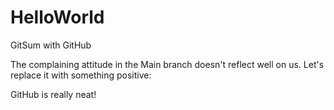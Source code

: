 # HelloWorld
GitSum with GitHub

The complaining attitude in the Main branch doesn't reflect well on us. Let's replace it with something positive:

GitHub is really neat!
